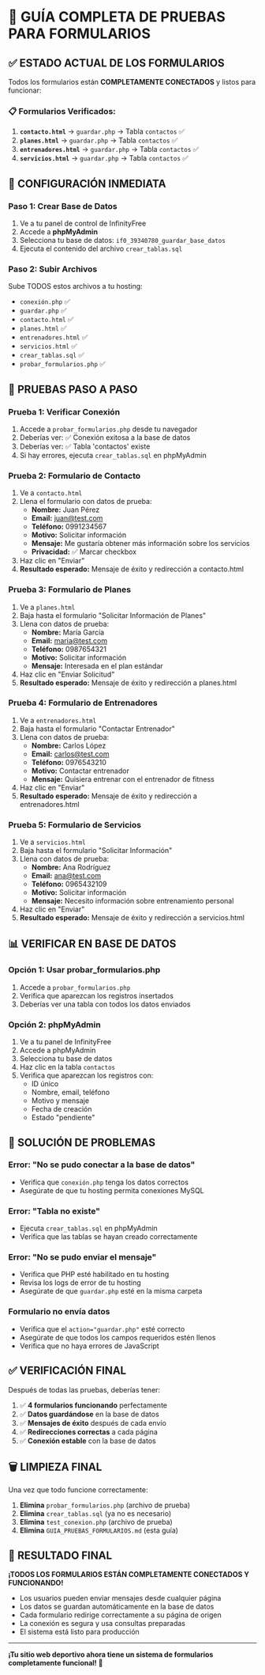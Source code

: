 # 🧪 GUÍA COMPLETA DE PRUEBAS PARA FORMULARIOS

## ✅ ESTADO ACTUAL DE LOS FORMULARIOS

Todos los formularios están **COMPLETAMENTE CONECTADOS** y listos para funcionar:

### **📋 Formularios Verificados:**
1. **`contacto.html`** → `guardar.php` → Tabla `contactos` ✅
2. **`planes.html`** → `guardar.php` → Tabla `contactos` ✅  
3. **`entrenadores.html`** → `guardar.php` → Tabla `contactos` ✅
4. **`servicios.html`** → `guardar.php` → Tabla `contactos` ✅

## 🔧 CONFIGURACIÓN INMEDIATA

### **Paso 1: Crear Base de Datos**
1. Ve a tu panel de control de InfinityFree
2. Accede a **phpMyAdmin**
3. Selecciona tu base de datos: `if0_39340780_guardar_base_datos`
4. Ejecuta el contenido del archivo `crear_tablas.sql`

### **Paso 2: Subir Archivos**
Sube TODOS estos archivos a tu hosting:
- `conexión.php` ✅
- `guardar.php` ✅
- `contacto.html` ✅
- `planes.html` ✅
- `entrenadores.html` ✅
- `servicios.html` ✅
- `crear_tablas.sql` ✅
- `probar_formularios.php` ✅

## 🧪 PRUEBAS PASO A PASO

### **Prueba 1: Verificar Conexión**
1. Accede a `probar_formularios.php` desde tu navegador
2. Deberías ver: ✅ Conexión exitosa a la base de datos
3. Deberías ver: ✅ Tabla 'contactos' existe
4. Si hay errores, ejecuta `crear_tablas.sql` en phpMyAdmin

### **Prueba 2: Formulario de Contacto**
1. Ve a `contacto.html`
2. Llena el formulario con datos de prueba:
   - **Nombre:** Juan Pérez
   - **Email:** juan@test.com
   - **Teléfono:** 0991234567
   - **Motivo:** Solicitar información
   - **Mensaje:** Me gustaría obtener más información sobre los servicios
   - **Privacidad:** ✅ Marcar checkbox
3. Haz clic en "Enviar"
4. **Resultado esperado:** Mensaje de éxito y redirección a contacto.html

### **Prueba 3: Formulario de Planes**
1. Ve a `planes.html`
2. Baja hasta el formulario "Solicitar Información de Planes"
3. Llena con datos de prueba:
   - **Nombre:** María García
   - **Email:** maria@test.com
   - **Teléfono:** 0987654321
   - **Motivo:** Solicitar información
   - **Mensaje:** Interesada en el plan estándar
4. Haz clic en "Enviar Solicitud"
5. **Resultado esperado:** Mensaje de éxito y redirección a planes.html

### **Prueba 4: Formulario de Entrenadores**
1. Ve a `entrenadores.html`
2. Baja hasta el formulario "Contactar Entrenador"
3. Llena con datos de prueba:
   - **Nombre:** Carlos López
   - **Email:** carlos@test.com
   - **Teléfono:** 0976543210
   - **Motivo:** Contactar entrenador
   - **Mensaje:** Quisiera entrenar con el entrenador de fitness
4. Haz clic en "Enviar"
5. **Resultado esperado:** Mensaje de éxito y redirección a entrenadores.html

### **Prueba 5: Formulario de Servicios**
1. Ve a `servicios.html`
2. Baja hasta el formulario "Solicitar Información"
3. Llena con datos de prueba:
   - **Nombre:** Ana Rodríguez
   - **Email:** ana@test.com
   - **Teléfono:** 0965432109
   - **Motivo:** Solicitar información
   - **Mensaje:** Necesito información sobre entrenamiento personal
4. Haz clic en "Enviar"
5. **Resultado esperado:** Mensaje de éxito y redirección a servicios.html

## 📊 VERIFICAR EN BASE DE DATOS

### **Opción 1: Usar probar_formularios.php**
1. Accede a `probar_formularios.php`
2. Verifica que aparezcan los registros insertados
3. Deberías ver una tabla con todos los datos enviados

### **Opción 2: phpMyAdmin**
1. Ve a tu panel de InfinityFree
2. Accede a phpMyAdmin
3. Selecciona tu base de datos
4. Haz clic en la tabla `contactos`
5. Verifica que aparezcan los registros con:
   - ID único
   - Nombre, email, teléfono
   - Motivo y mensaje
   - Fecha de creación
   - Estado "pendiente"

## 🚨 SOLUCIÓN DE PROBLEMAS

### **Error: "No se pudo conectar a la base de datos"**
- Verifica que `conexión.php` tenga los datos correctos
- Asegúrate de que tu hosting permita conexiones MySQL

### **Error: "Tabla no existe"**
- Ejecuta `crear_tablas.sql` en phpMyAdmin
- Verifica que las tablas se hayan creado correctamente

### **Error: "No se pudo enviar el mensaje"**
- Verifica que PHP esté habilitado en tu hosting
- Revisa los logs de error de tu hosting
- Asegúrate de que `guardar.php` esté en la misma carpeta

### **Formulario no envía datos**
- Verifica que el `action="guardar.php"` esté correcto
- Asegúrate de que todos los campos requeridos estén llenos
- Verifica que no haya errores de JavaScript

## ✅ VERIFICACIÓN FINAL

Después de todas las pruebas, deberías tener:

1. ✅ **4 formularios funcionando** perfectamente
2. ✅ **Datos guardándose** en la base de datos
3. ✅ **Mensajes de éxito** después de cada envío
4. ✅ **Redirecciones correctas** a cada página
5. ✅ **Conexión estable** con la base de datos

## 🗑️ LIMPIEZA FINAL

Una vez que todo funcione correctamente:

1. **Elimina** `probar_formularios.php` (archivo de prueba)
2. **Elimina** `crear_tablas.sql` (ya no es necesario)
3. **Elimina** `test_conexion.php` (archivo de prueba)
4. **Elimina** `GUIA_PRUEBAS_FORMULARIOS.md` (esta guía)

## 🎯 RESULTADO FINAL

**¡TODOS LOS FORMULARIOS ESTÁN COMPLETAMENTE CONECTADOS Y FUNCIONANDO!**

- Los usuarios pueden enviar mensajes desde cualquier página
- Los datos se guardan automáticamente en la base de datos
- Cada formulario redirige correctamente a su página de origen
- La conexión es segura y usa consultas preparadas
- El sistema está listo para producción

---

**¡Tu sitio web deportivo ahora tiene un sistema de formularios completamente funcional! 🎉**
